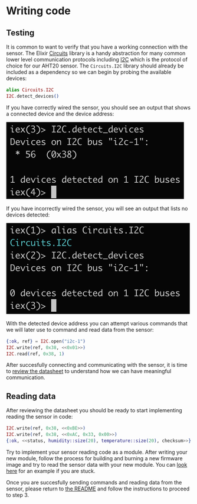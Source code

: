 # Writing code

## Testing

It is common to want to verify that you have a working connection with the sensor. The Elixir [Circuits](https://elixir-circuits.github.io/) library is a handy abstraction for many common lower level communication protocols including [I2C](https://github.com/elixir-circuits/circuits_i2c) which is the protocol of choice for our AHT20 sensor. The `Circuits.I2C` library should already be included as a dependency so we can begin by probing the available devices:

```elixir
alias Circuits.I2C
I2C.detect_devices()
```

If you have correctly wired the sensor, you should see an output that shows a connected device and the device address:

![Devices detected](devices-detected.png)

If you have incorrectly wired the sensor, you will see an output that lists no devices detected:

![No devices detected](no-devices-detected.png)

With the detected device address you can attempt various commands that we will later use to command and read data from the sensor:

```elixir
{:ok, ref} = I2C.open("i2c-1")
I2C.write(ref, 0x38, <<0x01>>)
I2C.read(ref, 0x38, 1)
```

After succesfully connecting and communicating with the sensor, it is time to [review the datasheet](datasheet.md) to understand how we can have meaningful communication.

## Reading data

After reviewing the datasheet you should be ready to start implementing reading the sensor in code:

```elixir
I2C.write(ref, 0x38, <<0xBE>>)
I2C.write(ref, 0x38, <<0xAC, 0x33, 0x00>>)
{:ok, <<status, humidity::size(20), temperature::size(20), checksum>>} = I2C.read(ref, 0x38, 7)
```

Try to implement your sensor reading code as a module. After writing your new module, follow the process for building and burning a new firmware image and try to read the sensor data with your new module. You can [look here](../../lib/retreat_hack/temp_hum_sensor.ex) for an example if you are stuck.

Once you are succesfully sending commands and reading data from the sensor, please return to [the README](../../README.md) and follow the instructions to proceed to step 3.
